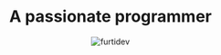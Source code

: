 <h1 align="center">A passionate programmer</h3>

<p align="center"><img align="center" src="https://github-readme-stats.vercel.app/api/top-langs?username=furtidev&show_icons=true&theme=dracula&locale=en&layout=compact" alt="furtidev" /></p>

